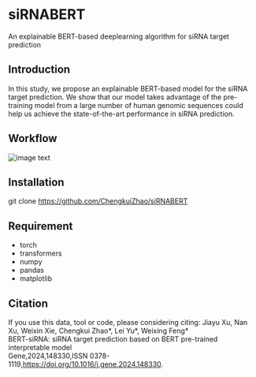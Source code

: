 # siRNABERT
An explainable BERT-based deeplearning algorithm for siRNA target prediction 

## Introduction
In this study, we propose an explainable BERT-based model for the siRNA target prediction. We show that our model takes advantage of the pre-training model from a large number of human genomic sequences could help us achieve the state-of-the-art performance in siRNA prediction.

## Workflow
![image text](https://github.com/ChengkuiZhao/SiRNABERT/blob/main/image/Workflow.jpg)

## Installation
git clone https://github.com/ChengkuiZhao/siRNABERT

## Requirement
* torch
* transformers
* numpy
* pandas
* matplotlib
## Citation
If you use this data, tool or code, please considering citing:
Jiayu Xu, Nan Xu, Weixin Xie, Chengkui Zhao*, Lei Yu*, Weixing Feng*<br />
BERT-siRNA: siRNA target prediction based on BERT pre-trained interpretable model<br />
Gene,2024,148330,ISSN 0378-1119,https://doi.org/10.1016/j.gene.2024.148330.
